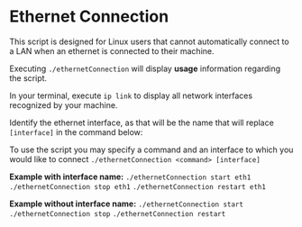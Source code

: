 # Ethernet Connection

This script is designed for Linux users that cannot automatically connect to a LAN when an ethernet is connected to their machine.

Executing `./ethernetConnection` will display **usage** information regarding the script.

In your terminal, execute `ip link` to display all network interfaces recognized by your machine.

Identify the ethernet interface, as that will be the name that will replace `[interface]` in the command below:

To use the script you may specify a command and an interface to which you would like to connect `./ethernetConnection <command> [interface]`


**Example with interface name:**
`./ethernetConnection start eth1`
`./ethernetConnection stop eth1`
`./ethernetConnection restart eth1`

**Example without interface name:**
`./ethernetConnection start`
`./ethernetConnection stop`
`./ethernetConnection restart`
